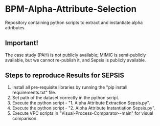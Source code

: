 # BPM-Alpha-Attribute-Selection
Repository containing python scripts to extract and instantiate alpha attributes.

## Important!
The case study (PAH) is not publicly available; MIMIC is semi-publicly available, but we cannot re-publish it, and Sepsis is publicly available.


## Steps to reproduce Results for SEPSIS
1. Install all pre-requisite libraries by running the "pip install requirements.txt" file.
2. Set path of the dataset correctly in the python script.
3. Execute the python script - "1. Alpha Attribute Extraction Sepsis.py".
4. Execute the python script - "2. Alpha Attribute Instantiation Sepsis.py".
5. Execute VPC scripts in "Visual-Process-Comparator--main" for visual comparison.
